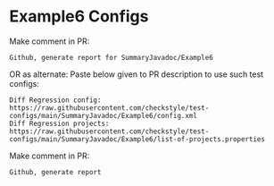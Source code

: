 # Example6 Configs
Make comment in PR:
```
Github, generate report for SummaryJavadoc/Example6
```
OR as alternate:
Paste below given to PR description to use such test configs:
```
Diff Regression config: https://raw.githubusercontent.com/checkstyle/test-configs/main/SummaryJavadoc/Example6/config.xml
Diff Regression projects: https://raw.githubusercontent.com/checkstyle/test-configs/main/SummaryJavadoc/Example6/list-of-projects.properties
```
Make comment in PR:
```
Github, generate report
```
